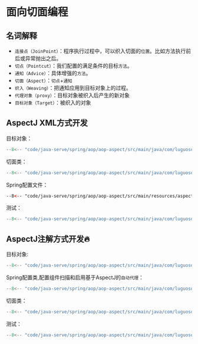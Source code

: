 # 面向切面编程

## 名词解释

- `连接点（JoinPoint）`：程序执行过程中，可以织入切面的`位置`。比如方法执行前后或异常抛出之后。
- `切点（Pointcut）`：我们配置的满足条件的目标`方法`。
- `通知（Advice）`：具体增强的`方法`。
- `切面（Aspect）`：`切点`+`通知`
- `织入（Weaving）`：把通知应用到目标对象上的过程。
- `代理对象（proxy）`：目标对象被织入后产生的新对象
- `目标对象（Target）`：被织入的对象

## AspectJ XML方式开发

目标对象：

``` java
--8<-- "code/java-serve/spring/aop/aop-aspect/src/main/java/com/luguosong/xml/UserServiceImpl.java"
```

切面类：

``` java
--8<-- "code/java-serve/spring/aop/aop-aspect/src/main/java/com/luguosong/xml/UserAspect.java"
```

Spring配置文件：

``` xml
--8<-- "code/java-serve/spring/aop/aop-aspect/src/main/resources/aspect.xml"
```

测试：

``` java
--8<-- "code/java-serve/spring/aop/aop-aspect/src/main/java/com/luguosong/xml/Test.java"
```

## AspectJ注解方式开发🔥

目标对象:

``` java
--8<-- "code/java-serve/spring/aop/aop-aspect/src/main/java/com/luguosong/anno/UserServiceImpl.java"
```

Spring配置类,配置组件扫描和启用基于AspectJ的`自动代理`：

``` java
--8<-- "code/java-serve/spring/aop/aop-aspect/src/main/java/com/luguosong/anno/SpringConfig.java"
```

切面类：

``` java
--8<-- "code/java-serve/spring/aop/aop-aspect/src/main/java/com/luguosong/anno/UserAspect.java"
```

测试：

``` java
--8<-- "code/java-serve/spring/aop/aop-aspect/src/main/java/com/luguosong/anno/Test.java"
```

